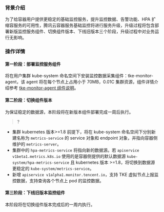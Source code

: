 

### 背景介绍

为了给容器用户提供更稳定的基础监控服务，提升监控数据、告警功能、HPA 扩缩容服务的可用性，腾讯云容器服务基础监控将进行服务升级，升级过程将包含部署新版监控服务组件、切换组件版本、下线旧版本三个阶段，升级过程中对业务运行无影响。

### 操作详情

#### 第一阶段：部署监控服务组件
将在用户集群 kube-system 命名空间下安装监控数据采集组件：tke-monitor-agent，该 agent 将在每个节点上占用小于 70MB，0.01C 集群资源，组件详情介绍参考 [tke-monitor-agent 组件说明](https://intl.cloud.tencent.com/document/product/457/46740)。

#### 第二阶段：切换组件版本
为保证稳定的数据源，本阶段将在新版本组件部署完成一周后执行。

>?
- 集群 kubernetes 版本>=1.8 前提下，将在 kube-system 命名空间下分别新建名称为 `metrics-service` 的 service 对象和 endpoint 对象，并指向容器侧维护的 `metrics-server`。
- 集群中的 `hpa-metrics-service` 将指向新的数据源。若 `apiservice v1beta1.metrics.k8s.io` 使用的是容器侧提供的默认数据源 `kube-system/hpa-metrics-service`  且 kubernetes 版本 >=1.8，将切换到数据源更稳定的 `kube-system/metrics-service`。
- 新增 `apiservice v1alpha1.monitor.tencent.io`，支持 TKE 虚拟节点上报监控数据，支持查询各个节点上 pod 的监控数据。



#### 第三阶段：下线旧版本监控组件
本阶段将在切换组件版本完成后的一周内执行。
